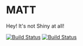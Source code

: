 # MATT
Hey! It's not Shiny at all!

[![Build Status](https://travis-ci.com/losses/MATT.jl.svg?branch=master)](https://travis-ci.com/losses/MATT.jl)
[![Build Status](https://api.cirrus-ci.com/github/losses/MATT.jl.svg)](https://cirrus-ci.com/github/losses/MATT.jl)
